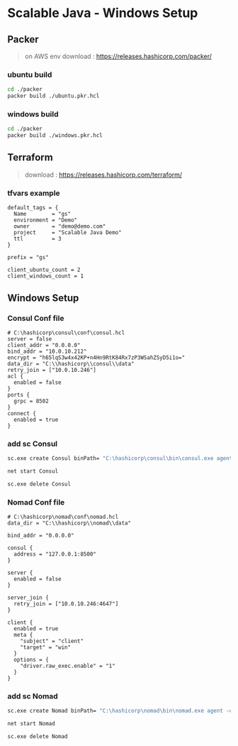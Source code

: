 # Scalable Java - Windows Setup

## Packer

> on AWS env
> download : https://releases.hashicorp.com/packer/

### ubuntu build
```bash
cd ./packer
packer build ./ubuntu.pkr.hcl
```

### windows build
```bash
cd ./packer
packer build ./windows.pkr.hcl
```

## Terraform

> download : https://releases.hashicorp.com/terraform/

### tfvars example
```hcl
default_tags = {
  Name        = "gs"
  environment = "Demo"
  owner       = "demo@demo.com"
  project     = "Scalable Java Demo"
  ttl         = 3
}

prefix = "gs"

client_ubuntu_count = 2
client_windows_count = 1
```

## Windows Setup

### Consul Conf file
```hcl
# C:\hashicorp\consul\conf\consul.hcl
server = false
client_addr = "0.0.0.0"
bind_addr = "10.0.10.212"
encrypt = "h65lqS3w4x42KP+n4Hn9RtK84Rx7zP3WSahZSyD5i1o="
data_dir = "C:\\hashicorp\\consul\\data"
retry_join = ["10.0.10.246"]
acl {
  enabled = false
}
ports {
  grpc = 8502
}
connect {
  enabled = true
}
```

### add sc Consul
```bash
sc.exe create Consul binPath= "C:\hashicorp\consul\bin\consul.exe agent -config-dir=C:\hashicorp\consul\conf" start= auto

net start Consul

sc.exe delete Consul
```

### Nomad Conf file
```hcl
# C:\hashicorp\nomad\conf\nomad.hcl
data_dir = "C:\\hashicorp\\nomad\\data"

bind_addr = "0.0.0.0"

consul {
  address = "127.0.0.1:8500"
}

server {
  enabled = false
}

server_join {
  retry_join = ["10.0.10.246:4647"]
}

client {
  enabled = true
  meta {
    "subject" = "client"
    "target" = "win"
  }
  options = {
    "driver.raw_exec.enable" = "1"
  }
}
```

### add sc Nomad
```bash
sc.exe create Nomad binPath= "C:\hashicorp\nomad\bin\nomad.exe agent -config=C:\hashicorp\nomad\conf" start= auto

net start Nomad

sc.exe delete Nomad
```
